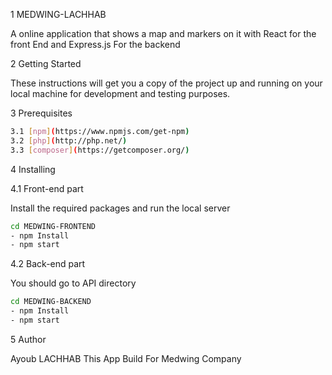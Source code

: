 1 MEDWING-LACHHAB

A online application that shows a map and markers on it  with React for the front End  and Express.js For the backend


2 Getting Started

These instructions will get you a copy of the project up and running on your local machine for development and testing purposes.



3 Prerequisites

```sh
3.1 [npm](https://www.npmjs.com/get-npm) 
3.2 [php](http://php.net/)
3.3 [composer](https://getcomposer.org/)

```


4 Installing



4.1 Front-end part

Install the required packages and run the local server
```sh
cd MEDWING-FRONTEND
- npm Install
- npm start
```

4.2 Back-end part

You should go to API directory 
```sh
cd MEDWING-BACKEND
- npm Install
- npm start
```


5 Author

Ayoub LACHHAB
This App Build For Medwing Company 
